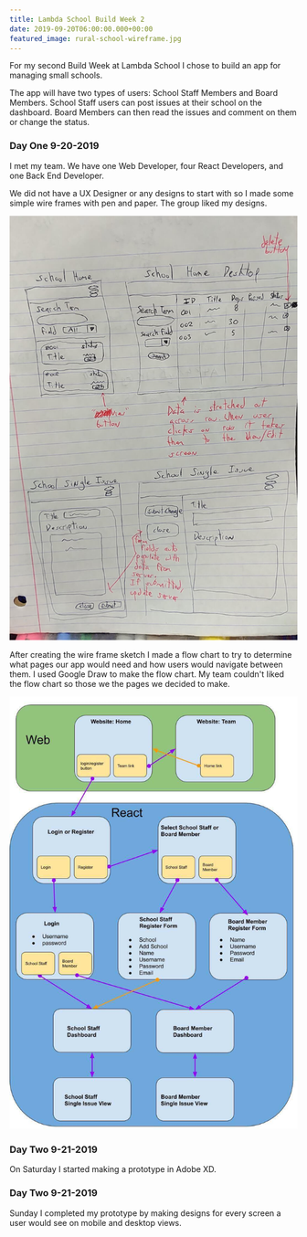 ```yaml
---
title: Lambda School Build Week 2
date: 2019-09-20T06:00:00.000+00:00
featured_image: rural-school-wireframe.jpg
---
```


For my second Build Week at Lambda School I chose to build an app for managing small schools.  

The app will have two types of users: School Staff Members and Board Members. School Staff users can post issues at their school on the dashboard. Board Members can then read the issues and comment on them or change the status.

### Day One 9-20-2019  

I met my team. We have one Web Developer, four React Developers, and one Back End Developer.  

We did not have a UX Designer or any designs to start with so I made some simple wire frames with pen and paper. The group liked my designs.

![Sketch of a web site](rural-school-wireframe.jpg)

After creating the wire frame sketch I made  a flow chart  to try to determine what pages our app would need and how users would navigate between them. I used Google Draw to make the flow chart. My team couldn't liked the flow chart so those we the pages we decided to make.  

![Flow chart describing web application](rural-school-flowchart-01.jpg)

### Day Two 9-21-2019  

On Saturday I started making a prototype in Adobe XD.  

### Day Two 9-21-2019  

Sunday I completed my prototype by making designs for every screen a user would see on mobile and desktop views.
